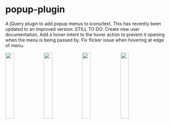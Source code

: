 # popup-plugin
A jQuery plugin to add popup menus to icons/text.
This has recently been updated to an improved version.
STILL TO DO:
Create new user documentation.
Add a hover-intent to the hover action to prevent it opening when the menu is being passed by.
Fix flicker issue when hovering at edge of menu.


<img src="https://user-images.githubusercontent.com/25108600/121677133-648c4780-caad-11eb-9cf1-6c122b4af072.png" width="23%"></img> <img src="https://user-images.githubusercontent.com/25108600/121677138-66560b00-caad-11eb-910b-77180d0e4889.png" width="23%"></img> <img src="https://user-images.githubusercontent.com/25108600/121677144-681fce80-caad-11eb-8b8a-30e099c536ed.png" width="23%"></img> <img src="https://user-images.githubusercontent.com/25108600/121677149-69e99200-caad-11eb-8af5-8a03cac9cf04.png" width="23%"></img> 
